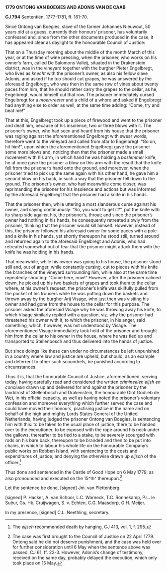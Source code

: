 **1779 ONTONG VAN BOEGIES AND ADONIS VAN DE CAAB**

**CJ 794** Sententiën, 1777-1781, ff. 161-70.

Since Ontong van Boegies, slave of the farmer Johannes Nieuwout, 50
years old at a guess, currently their honours’ prisoner, has voluntarily
confessed and, since from the other documents produced in the case, it
has appeared clear as daylight to the honourable Council of Justice:

That on a Thursday morning about the middle of the month March of this
year, or at the time of wine pressing, when the prisoner, who works on
his owner’s farm, called De Salomons Valleij, situated in the
Drakenstein district, was in the vineyard together with the burgher
Pieter Engelbregt, who lives as *knecht* with the prisoner’s owner, as
also his fellow slave Adonis, and asked if he too should cut grapes, he
was answered by the aforesaid Engelbregt, who was then in the same row
of vines about twenty paces from him, that he should rather carry the
grapes to the cellar, as he, Engelbregt, would himself cut that row. The
prisoner immediately cursed Engelbregt for a *moervreeter* and a child
of a whore and asked if Engelbregt had anything else to order as well,
at the same time adding: “Come, try and beat me!”

That at this, Engelbregt took up a piece of firewood and went to the
prisoner and dealt him, because of his insolence, two or three blows
with it. The prisoner’s owner, who had seen and heard from his house
that the prisoner was raging against the aforementioned Engelbregt with
swear words, therefore went to the vineyard and called from afar to
Engelbregt: “Go on, hit him!”, upon which the aforementioned Engelbregt
gave the prisoner some more blows and, noticing then that the prisoner
made a small movement with his arm, in which hand he was holding a
*boslemmer* knife, he at once gave the prisoner a blow on this arm with
the result that the knife fell from the prisoner’s hand onto the ground,
and moreover, when the prisoner tried to pick up the same again with his
other hand, he gave him a second blow on his back, in such a way that
the prisoner fell down to the ground. The prisoner’s owner, who had
meanwhile come closer, was reprimanding the prisoner for his insolence
and actions but was informed by the aforesaid Engelbregt that the
prisoner had a knife in his hands.

That the prisoner then, while uttering a most slanderous curse against
his owner, and saying continuously: “So, you want to get it?”, put the
knife with its sharp side against his, the prisoner’s, throat; and since
the prisoner’s owner had nothing in his hands, he consequently retreated
slowly from the prisoner, thinking that the prisoner would kill himself.
However, instead of this, the prisoner followed his aforesaid owner for
some paces with a pole and a knife in his hands, yet shortly thereupon
he stood still, turned around and returned again to the aforesaid
Engelbregt and Adonis, who had retreated somewhat out of fear that the
prisoner might attack them with the knife he was holding in his hands.

That meanwhile, while his owner was going to his house, the prisoner
stood still and, out of anger, while constantly cursing, cut to pieces
with his knife the branches of the vineyard surrounding him, while also
at the same time repeatedly shouting: “Come here, now!” However, after
the prisoner calmed down, he picked up his two baskets of grapes and
took them to the cellar where, at his owner’s request, the prisoner’s
knife was skilfully pulled from the pocket of his trousers while he was
putting down the baskets and thrown away by the burgher Arij Visage, who
just then was visiting his owner and had gone from the house to the
cellar for this purpose. The prisoner asked the aforesaid Visage why he
was throwing away his knife, to which Visage similarly replied with a
question, viz. why the prisoner had threatened his owner with it, to
which the prisoner, in his anger, said something, which, however, was
not understood by Visage. The aforementioned Visage immediately took
hold of the prisoner and brought him from the cellar to his owner in the
house, where he was tied up and transported to Stellenbosch and thus
delivered into the hands of justice.

But since doings like these can under no circumstances be left
unpunished in a country where law and justice are upheld, but should, as
an example and deterrent to other such scoundrels, be punished according
to circumstances.

Thus it is, that the honourable Council of Justice, aforementioned,
serving today, having carefully read and considered the written
*crimineelen eijsh en conclusie* drawn up and delivered for and against
the prisoner by the landdrost of Stellenbosch and Drakenstein, the
honourable Olof Godlieb de Wet, in his official capacity, as well as
having noted the prisoner’s voluntary confession and moreover everything
which further served the case and could have moved their honours,
practising justice in the name and on behalf of the high and mighty
Lords States General of the United Netherlands, having judged the
prisoner Ontong van Boegies, is sentencing him with this: to be taken to
the usual place of justice, there to be handed over to the executioner,
to be exposed with the rope around his neck under the gallows,
thereafter to be tied to a stake, to be severely scourged with rods on
his bare back, thereupon to be branded and then to be put into chains,
in which to labour his whole life on the honourable Company’s public
works on Robben Island, with sentencing to the costs and expenditures of
justice; and denying the otherwise drawn up *eijsch* of the officer.[^1]

Thus done and sentenced in the Castle of Good Hope on 6 May 1779, as
also pronounced and executed on the 15^th^ thereupon.[^2]

Let the sentence be done, \[signed\] Jm. van Plettenberg.

\[signed\] P. Hacker, A. van Schoor, L.C. Warneck, T.C. Rönnekamp, P.L.
le Suëur, Gs. Hk. Cruijwagen, S. v. Echten, C.G. Maasdorp, G.H. Meijer.

In my presence, \[signed\] C.L. Neethling, secretary.

[^1]: The *eijsch* recommended death by hanging, CJ 413, vol. 1, f. 295.

[^2]: The case was first brought to the Council of Justice on 22 April
    1779. Ontong said he did not deserve punishment, and the case was
    held over for further consideration until 6 May when the sentence
    above was passed, CJ 61, ff. 22-3. However, Adonis’s change of
    testimony, received on the same day, probably delayed the execution,
    which only took place on 15 May.
